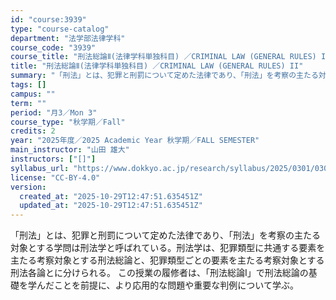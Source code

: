 ```yaml
---
id: "course:3939"
type: "course-catalog"
department: "法学部法律学科"
course_code: "3939"
course_title: "刑法総論Ⅱ(法律学科単独科目) ／CRIMINAL LAW (GENERAL RULES) II"
title: "刑法総論Ⅱ(法律学科単独科目) ／CRIMINAL LAW (GENERAL RULES) II"
summary: "「刑法」とは、犯罪と刑罰について定めた法律であり、「刑法」を考察の主たる対象とする学問は刑法学と呼ばれている。刑法学は、犯罪類型に共通する要素を主たる考察対象とする刑法総論と、犯罪類型ごとの要素を主たる考察対象とする刑法各論とに分けられる。…"
tags: []
campus: ""
term: ""
period: "月3／Mon 3"
course_type: "秋学期／Fall"
credits: 2
year: "2025年度／2025 Academic Year 秋学期／FALL SEMESTER"
main_instructor: "山田 雄大"
instructors: ["[]"]
syllabus_url: "https://www.dokkyo.ac.jp/research/syllabus/2025/0301/0301_03939_ja_JP.html"
license: "CC-BY-4.0"
version:
  created_at: "2025-10-29T12:47:51.635451Z"
  updated_at: "2025-10-29T12:47:51.635451Z"
---
```

「刑法」とは、犯罪と刑罰について定めた法律であり、「刑法」を考察の主たる対象とする学問は刑法学と呼ばれている。刑法学は、犯罪類型に共通する要素を主たる考察対象とする刑法総論と、犯罪類型ごとの要素を主たる考察対象とする刑法各論とに分けられる。 この授業の履修者は、「刑法総論Ⅰ」で刑法総論の基礎を学んだことを前提に、より応用的な問題や重要な判例について学ぶ。
